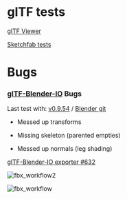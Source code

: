 # glTF tests

[glTF Viewer](https://gltf-viewer.donmccurdy.com/)

[Sketchfab tests](sketchfab/)

# Bugs

### [glTF-Blender-IO](https://github.com/KhronosGroup/glTF-Blender-IO) Bugs

Last test with:
[v0.9.54](https://git.blender.org/gitweb/gitweb.cgi/blender-addons.git/commit/dcd48a616b220966163c4f15dfc133ea9de64469)
/
[Blender git](https://git.blender.org/gitweb/gitweb.cgi/blender.git/commit/283d96de1170f7c42a43bde4e30fdb438939978f)

* Messed up transforms

* Missing skeleton (parented empties)

* Messed up normals (leg shading)


[glTF-Blender-IO exporter #632](https://github.com/KhronosGroup/glTF-Blender-IO/issues/632)

![fbx_workflow2](https://user-images.githubusercontent.com/4047289/63685107-d1621f00-c7fe-11e9-9223-e7293fee758b.jpg)

![fbx_workflow](https://user-images.githubusercontent.com/4047289/63685091-c9a27a80-c7fe-11e9-93af-fe6d1e83cfdc.jpg)


